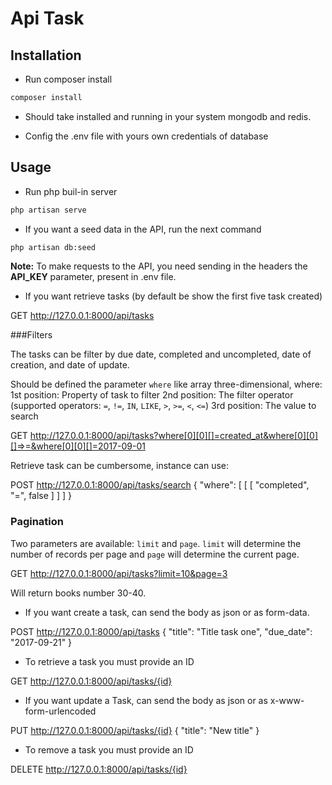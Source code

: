 
# Api Task

## Installation
- Run composer install

```bash
composer install
```

- Should take installed and running in your system mongodb and redis.

- Config the .env file with yours own credentials of database

## Usage

- Run php buil-in server

```bash
php artisan serve
```
- If you want a seed data in the API, run the next command

```bash
php artisan db:seed
```
**Note:** To make requests to the API, you need sending in the headers the **API_KEY** parameter, present in .env file. 

- If you want retrieve tasks (by default be show the first five task created) 

GET   http://127.0.0.1:8000/api/tasks

###Filters

The tasks can be filter by due date, completed and uncompleted, date of creation, and date of update.

Should be defined the parameter `where` like array three-dimensional, where:
1st position: Property of task to filter
2nd position: The filter operator (supported operators: `=`, `!=`, `IN`, `LIKE`, `>`, `>=`, `<`, `<=`)
3rd position: The value to search

GET   http://127.0.0.1:8000/api/tasks?where[0][0][]=created_at&where[0][0][]=>=&where[0][0][]=2017-09-01

Retrieve task can be cumbersome, instance can use:

POST   http://127.0.0.1:8000/api/tasks/search 
{
    "where":
    [
        [
            [
                "completed",
                "=",
                false
             ]
        ]
    ]
}

### Pagination

Two parameters are available: `limit` and `page`. `limit` will determine the number of
records per page and `page` will determine the current page.

GET   http://127.0.0.1:8000/api/tasks?limit=10&page=3

Will return books number 30-40.


- If you want create a task, can send the body as json or as form-data.

POST   http://127.0.0.1:8000/api/tasks 
{
    "title": "Title task one",
    "due_date": "2017-09-21"
}

- To retrieve a task you must provide an ID

GET   http://127.0.0.1:8000/api/tasks/{id}

- If you want update a Task, can send the body as json or as x-www-form-urlencoded

 PUT   http://127.0.0.1:8000/api/tasks/{id}
 {
     "title": "New title"
 }
 
- To remove a task you must provide an ID
 
 DELETE   http://127.0.0.1:8000/api/tasks/{id}
